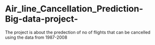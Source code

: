 # Air_line_Cancellation_Prediction-Big-data-project-
The project is about the predection of no of flights that can be cancelled using the data from 1987-2008
